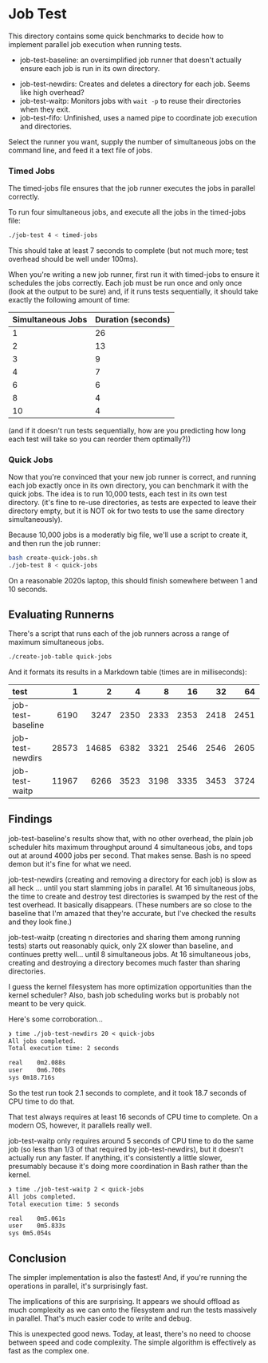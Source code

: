 # Job Test

This directory contains some quick benchmarks to decide how
to implement parallel job execution when running tests.

* job-test-baseline: an oversimplified job runner that doesn't actually ensure
  each job is run in its own directory.
- job-test-newdirs: Creates and deletes a directory for each job. Seems like high overhead?
- job-test-waitp: Monitors jobs with `wait -p` to reuse their directories when they exit.
- job-test-fifo: Unfinished, uses a named pipe to coordinate job execution and directories.

Select the runner you want, supply the number of simultaneous jobs on the command
line, and feed it a text file of jobs.

### Timed Jobs

The timed-jobs file ensures that the job runner executes the jobs
in parallel correctly.

To run four simultaneous jobs, and execute all the jobs in the timed-jobs file:

```bash
./job-test 4 < timed-jobs
```

This should take at least 7 seconds to complete (but not much more; test overhead should be well under 100ms).

When you're writing a new job runner, first run it with timed-jobs to
ensure it schedules the jobs correctly. Each job must be run once
and only once (look at the output to be sure) and, if it runs tests
sequentially, it should take exactly the following amount of time:

| Simultaneous Jobs | Duration (seconds) |
|-------------------|----------|
| 1                 | 26 |
| 2                 | 13 |
| 3                 | 9 |
| 4                 | 7 |
| 6                 | 6 |
| 8                 | 4 |
| 10                | 4 |

(and if it doesn't run tests sequentially, how are you predicting how
long each test will take so you can reorder them optimally?))

### Quick Jobs

Now that you're convinced that your new job runner is correct, and
running each job exactly once in its own directory, you can benchmark it
with the quick jobs. The idea is to run 10,000 tests, each test in its
 own test directory.  (it's fine to re-use directories, as tests are expected
to leave their directory empty, but it is NOT ok for two tests to use
the same directory simultaneously).

Because 10,000 jobs is a moderatly big file, we'll use a script to create it,
and then run the job runner:

```bash
bash create-quick-jobs.sh
./job-test 8 < quick-jobs
```

On a reasonable 2020s laptop, this should finish somewhere between 1
and 10 seconds.

## Evaluating Runnerns

There's a script that runs each of the job runners across a range
of maximum simultaneous jobs.

```bash
./create-job-table quick-jobs
```

And it formats its results in a Markdown table (times are in milliseconds):

| test | 1 | 2 | 4 | 8 | 16 | 32 | 64 | 128 | 256 |
| :--- | ---: | ---: | ---: | ---: | ---: | ---: | ---: | ---: | ---: |
| job-test-baseline | 6190 | 3247 | 2350 | 2333 | 2353 | 2418 | 2451 | 2526 | 2629 |
| job-test-newdirs | 28573 | 14685 | 6382 | 3321 | 2546 | 2546 | 2605 | 2677 | 2746 |
| job-test-waitp | 11967 | 6266 | 3523 | 3198 | 3335 | 3453 | 3724 | 4158 | 5168 |

## Findings

job-test-baseline's results show that, with no other overhead, the plain job scheduler
hits maximum throughput around 4 simultaneous jobs, and tops out at around
4000 jobs per second. That makes sense. Bash is no speed demon but it's
fine for what we need.

job-test-newdirs (creating and removing a directory for each job)
is slow as all heck ... until you start slamming jobs in parallel.
At 16 simultaneous jobs, the time to create and destroy test directories
is swamped by the rest of the test overhead. It basically disappears.
(These numbers are so close to the baseline that I'm amazed that they're accurate,
but I've checked the results and they look fine.)

job-test-waitp (creating n directories and sharing them among running tests)
starts out reasonably quick, only 2X slower than baseline, and continues
pretty well... until 8 simultaneous jobs. At 16 simultaneous jobs, creating and
destroying a directory becomes much faster than sharing directories.

I guess the kernel filesystem has more optimization opportunities than the
kernel scheduler? Also, bash job scheduling works but is probably not meant
to be very quick.

Here's some corroboration...

```txt
❯ time ./job-test-newdirs 20 < quick-jobs
All jobs completed.
Total execution time: 2 seconds

real	0m2.088s
user	0m6.700s
sys	0m18.716s
```

So the test run took 2.1 seconds to complete, and it took 18.7 seconds
of CPU time to do that.

That test always requires at least 16 seconds of CPU time to complete.
On a modern OS, however, it parallels really well.

job-test-waitp only requires around 5 seconds of CPU time to do the same job
(so less than 1/3 of that required by job-test-newdirs), but it doesn't actually
run any faster. If anything, it's consistently a little slower, presumably because
it's doing more coordination in Bash rather than the kernel.

```txt
❯ time ./job-test-waitp 2 < quick-jobs
All jobs completed.
Total execution time: 5 seconds

real	0m5.061s
user	0m5.833s
sys	0m5.054s
```

## Conclusion

The simpler implementation is also the fastest! And, if you're running
the operations in parallel, it's surprisingly fast.

The implications of this are surprising. It appears we should offload as much complexity
as we can onto the filesystem and run the tests massively in parallel. That's much
easier code to write and debug.

This is unexpected good news. Today, at least, there's no need to choose between
speed and code complexity. The simple algorithm is effectively as fast as the complex one.
